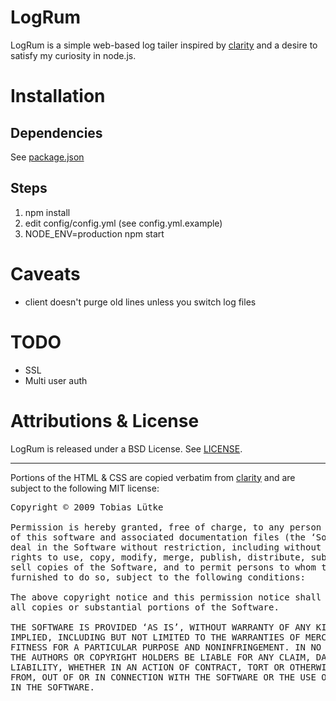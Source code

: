# LogRum #

LogRum is a simple web-based log tailer inspired by [clarity][1] and a 
desire to satisfy my curiosity in node.js.

# Installation #

## Dependencies ##

See [package.json][3]

## Steps ##

1. npm install
2. edit config/config.yml (see config.yml.example)
3. NODE\_ENV=production npm start


# Caveats #

* client doesn't purge old lines unless you switch log files

# TODO #

* SSL
* Multi user auth

# Attributions & License #

LogRum is released under a BSD License. See [LICENSE][2].

<hr/>

Portions of the HTML & CSS are copied verbatim from [clarity][1] and are
subject to the following MIT license:

<pre>
Copyright © 2009 Tobias Lütke

Permission is hereby granted, free of charge, to any person obtaining a copy
of this software and associated documentation files (the ‘Software’), to 
deal in the Software without restriction, including without limitation the 
rights to use, copy, modify, merge, publish, distribute, sublicense, and/or 
sell copies of the Software, and to permit persons to whom the Software is 
furnished to do so, subject to the following conditions:

The above copyright notice and this permission notice shall be included in
all copies or substantial portions of the Software.

THE SOFTWARE IS PROVIDED ‘AS IS’, WITHOUT WARRANTY OF ANY KIND, EXPRESS OR
IMPLIED, INCLUDING BUT NOT LIMITED TO THE WARRANTIES OF MERCHANTABILITY,
FITNESS FOR A PARTICULAR PURPOSE AND NONINFRINGEMENT. IN NO EVENT SHALL 
THE AUTHORS OR COPYRIGHT HOLDERS BE LIABLE FOR ANY CLAIM, DAMAGES OR OTHER 
LIABILITY, WHETHER IN AN ACTION OF CONTRACT, TORT OR OTHERWISE, ARISING 
FROM, OUT OF OR IN CONNECTION WITH THE SOFTWARE OR THE USE OR OTHER DEALINGS
IN THE SOFTWARE.
</pre>


  [1]: https://github.com/tobi/clarity
  [2]: https://github.com/hobodave/logrum/blob/master/LICENSE
  [3]: https://github.com/hobodave/logrum/blob/master/package.json
